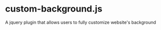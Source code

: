 custom-background.js
====================

A jquery plugin that allows users to fully customize website's background
